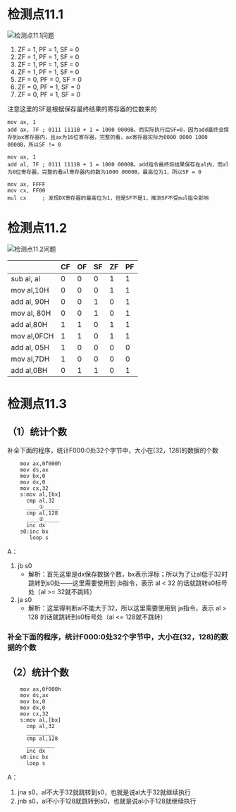 # 检测点11.1
![检测点11.1问题](https://blog-1252749790.cos.ap-shanghai.myqcloud.com/assemble/jiancedian11.1.png)

1. ZF = 1, PF = 1, SF = 0
2. ZF = 1, PF = 1, SF = 0
3. ZF = 1, PF = 1, SF = 0
4. ZF = 1, PF = 1, SF = 0
5. ZF = 0, PF = 0, SF = 0
6. ZF = 0, PF = 1, SF = 0
7. ZF = 0, PF = 1, SF = 0

注意这里的SF是根据保存最终结果的寄存器的位数来的
```assemble
mov ax, 1
add ax, 7F ; 0111 1111B + 1 = 1000 0000B。而实际执行后SF=0，因为add最终会保存到ax寄存器内，且ax为16位寄存器，完整的看，ax寄存器实际为0000 0000 1000 0000B，所以SF != 0

mov ax, 1
add al, 7F ; 0111 1111B + 1 = 1000 0000B。add指令最终将结果保存在al内，而al为8位寄存器，完整的看al寄存器内的数为1000 0000B，最高位为1，所以SF = 0

mov ax, FFFF
mov cx, FF00
mul cx     ; 发现DX寄存器的最高位为1，但是SF不是1，推测SF不受mul指令影响
```

# 检测点11.2
![检测点11.2问题](https://blog-1252749790.cos.ap-shanghai.myqcloud.com/assemble/jiancedian11.2.png)

|             | CF | OF | SF | ZF | PF |
| ----------- | -- | -- | -- | -- | -- |
| sub al, al  | 0  | 0  | 0  | 1  | 1  |
| mov al,10H  | 0  | 0  | 0  | 1  | 1  |
| add al, 90H | 0  | 0  | 1  | 0  | 1  |
| mov al, 80H | 0  | 0  | 1  | 0  | 1  |
| add al,80H  | 1  | 1  | 0  | 1  | 1  |
| mov al,0FCH | 1  | 1  | 0  | 1  | 1  |
| add al, 05H | 1  | 0  | 0  | 0  | 0  |
| mov al,7DH  | 1  | 0  | 0  | 0  | 0  |
| add al,0BH  | 0  | 1  | 1  | 0  | 1  |

# 检测点11.3
## （1）统计个数
补全下面的程序，统计F000:0处32个字节中，大小在[32，128]的数据的个数
```assemble
    mov ax,0f000h
    mov ds,ax
    mov bx,0
    mov dx,0
    mov cx,32
    s:mov al,[bx]
      cmp al,32
      ____①_____
      cmp al,128                        
      ____②_____
      inc dx 
    s0:inc bx
       loop s
```
A：
1. jb s0 
     - 解析：首先这里是dx保存数据个数，bx表示浮标；所以为了让al低于32时跳转到s0处——这里需要使用到 jb指令，表示 al < 32 的话就跳转s0标号处（al >= 32就不跳转）
2. ja s0
     - 解析：这里得判断al不能大于32，所以这里需要使用到 ja指令，表示 al > 128 的话就跳转到s0标号处（al <= 128就不跳转）

### 补全下面的程序，统计F000:0处32个字节中，大小在(32，128)的数据的个数
## （2）统计个数
```assemble
    mov ax,0f000h
    mov ds,ax
    mov bx,0
    mov dx,0
    mov cx,32
    s:mov al,[bx]
      cmp al,32
      _________  
      cmp al,128
      _________  
      inc dx
    s0:inc bx
      loop s
```
A：
1. jna s0，al不大于32就跳转到s0，也就是说al大于32就继续执行
2. jnb s0，al不小于128就跳转到s0，也就是说al小于128就继续执行